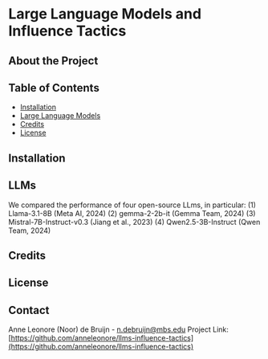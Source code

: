 # Large Language Models and Influence Tactics

## About the Project

## Table of Contents 

- [Installation](#installation)
- [Large Language Models](#LLMs)
- [Credits](#credits)
- [License](#license)

## Installation

## LLMs
We compared the performance of four open-source LLms, in particular:
(1) Llama-3.1-8B (Meta AI, 2024)
(2) gemma-2-2b-it (Gemma Team, 2024)
(3) Mistral-7B-Instruct-v0.3 (Jiang et al., 2023)
(4) Qwen2.5-3B-Instruct (Qwen Team, 2024)

## Credits

## License


## Contact
Anne Leonore (Noor) de Bruijn - n.debruijn@mbs.edu
Project Link: [https://github.com/anneleonore/llms-influence-tactics](https://github.com/anneleonore/llms-influence-tactics)

